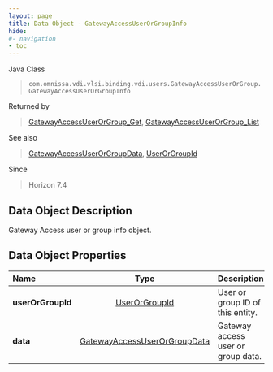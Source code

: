 ```yaml
---
layout: page
title: Data Object - GatewayAccessUserOrGroupInfo
hide:
#- navigation
- toc
---
```






Java Class
> `com.omnissa.vdi.vlsi.binding.vdi.users.GatewayAccessUserOrGroup.GatewayAccessUserOrGroupInfo`

Returned by
> [GatewayAccessUserOrGroup_Get](vdi.users.GatewayAccessUserOrGroup.md#get), [GatewayAccessUserOrGroup_List](vdi.users.GatewayAccessUserOrGroup.md#list)

See also
> [GatewayAccessUserOrGroupData](vdi.users.GatewayAccessUserOrGroup.GatewayAccessUserOrGroupData.md), [UserOrGroupId](vdi.entity.UserOrGroupId.md)

Since
> Horizon 7.4


## Data Object Description

Gateway Access user or group info object.

## Data Object Properties

 Name | Type | Description
:---|:---:|:---
**userOrGroupId**| [UserOrGroupId](vdi.entity.UserOrGroupId.md)|  User or group ID of this entity.
**data**| [GatewayAccessUserOrGroupData](vdi.users.GatewayAccessUserOrGroup.GatewayAccessUserOrGroupData.md)|  Gateway access user or group data.


 
